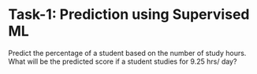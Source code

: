 # Task-1: Prediction using Supervised ML
Predict the percentage of a student based on the number of study hours.
What will be the predicted score if a student studies for 9.25 hrs/ day?

